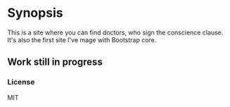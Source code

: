<h1>Synopsis</h1> This is a site where you can find doctors, who sign the conscience clause. It's also the first site I've mage with Bootstrap core.<h2>Work still in progress</h2><h3>License</h3>MIT